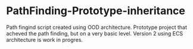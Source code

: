 # PathFinding-Prototype-inheritance
Path fingind script created using OOD architecture. Prototype project that acheved the path finding, but on a very basic level.
Version 2 using ECS architecture is work in progres.
